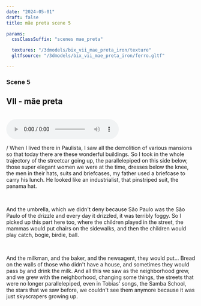 ```yaml
---
date: "2024-05-01"
draft: false
title: mãe preta scene 5

params:
  cssClassSuffix: "scenes mae_preta"

  textures: "/3dmodels/bix_vii_mae_preta_iron/texture"
  gltfsource: "/3dmodels/bix_vii_mae_preta_iron/ferro.gltf"

---
```

### Scene 5
## VII - mãe preta
<canvas id="c"></canvas>
<br>
<audio controls class="">
<source src="audio/_Nice-bairro.mp3"> type="audio/mpeg">Your browser does not support the audio element.
</audio>
<p>/ When I lived there in Paulista, I saw all the demolition of various mansions so that today there are these wonderful buildings. So I took in the whole trajectory of the streetcar going up, the parallelepiped on this side below, those super elegant women we were at the time, dresses below the knee, the men in their hats, suits and briefcases, my father used a briefcase to carry his lunch. He looked like an industrialist, that pinstriped suit, the panama hat.</p><br>

<p>And the umbrella, which we didn't deny because São Paulo was the São Paulo of the drizzle and every day it drizzled, it was terribly foggy. So I picked up this part here too, where the children played in the street, the mammas would put chairs on the sidewalks, and then the children would play catch, bogie, birdie, ball.</p><br>

<p>And the milkman, and the baker, and the newsagent, they would put... Bread on the walls of those who didn't have a house, and sometimes they would pass by and drink the milk. And all this we saw as the neighborhood grew, and we grew with the neighborhood, changing some things, the streets that were no longer parallelepiped, even in Tobias' songs, the Samba School, the stars that we saw before, we couldn't see them anymore because it was just skyscrapers growing up.
</p>
